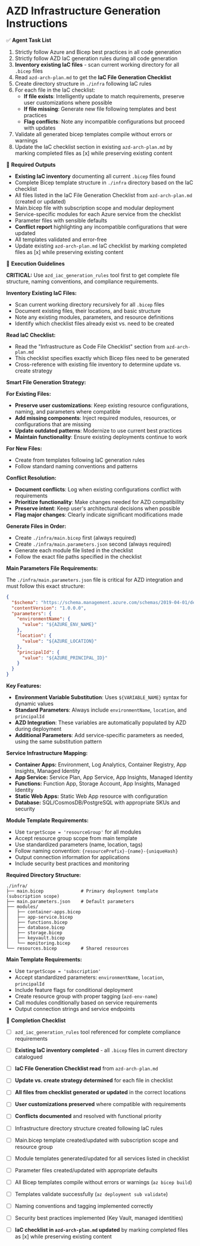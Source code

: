 # AZD Infrastructure Generation Instructions

✅ **Agent Task List**  

1. Strictly follow Azure and Bicep best practices in all code generation
2. Strictly follow AZD IaC generation rules during all code generation
3. **Inventory existing IaC files** - scan current working directory for all `.bicep` files
4. Read `azd-arch-plan.md` to get the **IaC File Generation Checklist**
5. Create directory structure in `./infra` following IaC rules
6. For each file in the IaC checklist:
   - **If file exists**: Intelligently update to match requirements, preserve user customizations where possible
   - **If file missing**: Generate new file following templates and best practices
   - **Flag conflicts**: Note any incompatible configurations but proceed with updates
7. Validate all generated bicep templates compile without errors or warnings
8. Update the IaC checklist section in existing `azd-arch-plan.md` by marking completed files as [x] while preserving existing content

📄 **Required Outputs**  

- **Existing IaC inventory** documenting all current `.bicep` files found
- Complete Bicep template structure in `./infra` directory based on the IaC checklist
- All files listed in the IaC File Generation Checklist from `azd-arch-plan.md` (created or updated)
- Main.bicep file with subscription scope and modular deployment
- Service-specific modules for each Azure service from the checklist
- Parameter files with sensible defaults
- **Conflict report** highlighting any incompatible configurations that were updated
- All templates validated and error-free
- Update existing `azd-arch-plan.md` IaC checklist by marking completed files as [x] while preserving existing content

🧠 **Execution Guidelines**  

**CRITICAL:** Use `azd_iac_generation_rules` tool first to get complete file structure, naming conventions, and compliance requirements.

**Inventory Existing IaC Files:**

- Scan current working directory recursively for all `.bicep` files
- Document existing files, their locations, and basic structure
- Note any existing modules, parameters, and resource definitions
- Identify which checklist files already exist vs. need to be created

**Read IaC Checklist:**

- Read the "Infrastructure as Code File Checklist" section from `azd-arch-plan.md`
- This checklist specifies exactly which Bicep files need to be generated
- Cross-reference with existing file inventory to determine update vs. create strategy

**Smart File Generation Strategy:**

**For Existing Files:**

- **Preserve user customizations**: Keep existing resource configurations, naming, and parameters where compatible
- **Add missing components**: Inject required modules, resources, or configurations that are missing
- **Update outdated patterns**: Modernize to use current best practices
- **Maintain functionality**: Ensure existing deployments continue to work

**For New Files:**

- Create from templates following IaC generation rules
- Follow standard naming conventions and patterns

**Conflict Resolution:**

- **Document conflicts**: Log when existing configurations conflict with requirements
- **Prioritize functionality**: Make changes needed for AZD compatibility
- **Preserve intent**: Keep user's architectural decisions when possible
- **Flag major changes**: Clearly indicate significant modifications made

**Generate Files in Order:**

- Create `./infra/main.bicep` first (always required)
- Create `./infra/main.parameters.json` second (always required)
- Generate each module file listed in the checklist
- Follow the exact file paths specified in the checklist

**Main Parameters File Requirements:**

The `./infra/main.parameters.json` file is critical for AZD integration and must follow this exact structure:

```json
{
  "$schema": "https://schema.management.azure.com/schemas/2019-04-01/deploymentParameters.json#",
  "contentVersion": "1.0.0.0",
  "parameters": {
    "environmentName": {
      "value": "${AZURE_ENV_NAME}"
    },
    "location": {
      "value": "${AZURE_LOCATION}"
    },
    "principalId": {
      "value": "${AZURE_PRINCIPAL_ID}"
    }
  }
}
```

**Key Features:**

- **Environment Variable Substitution**: Uses `${VARIABLE_NAME}` syntax for dynamic values
- **Standard Parameters**: Always include `environmentName`, `location`, and `principalId`
- **AZD Integration**: These variables are automatically populated by AZD during deployment
- **Additional Parameters**: Add service-specific parameters as needed, using the same substitution pattern

**Service Infrastructure Mapping:**

- **Container Apps:** Environment, Log Analytics, Container Registry, App Insights, Managed Identity
- **App Service:** Service Plan, App Service, App Insights, Managed Identity
- **Functions:** Function App, Storage Account, App Insights, Managed Identity
- **Static Web Apps:** Static Web App resource with configuration
- **Database:** SQL/CosmosDB/PostgreSQL with appropriate SKUs and security

**Module Template Requirements:**

- Use `targetScope = 'resourceGroup'` for all modules
- Accept resource group scope from main template
- Use standardized parameters (name, location, tags)
- Follow naming convention: `{resourcePrefix}-{name}-{uniqueHash}`
- Output connection information for applications
- Include security best practices and monitoring

**Required Directory Structure:**

```text
./infra/
├── main.bicep              # Primary deployment template (subscription scope)
├── main.parameters.json    # Default parameters
├── modules/
│   ├── container-apps.bicep
│   ├── app-service.bicep
│   ├── functions.bicep
│   ├── database.bicep
│   ├── storage.bicep
│   ├── keyvault.bicep
│   └── monitoring.bicep
└── resources.bicep         # Shared resources
```

**Main Template Requirements:**

- Use `targetScope = 'subscription'`
- Accept standardized parameters: `environmentName`, `location`, `principalId`
- Include feature flags for conditional deployment
- Create resource group with proper tagging (`azd-env-name`)
- Call modules conditionally based on service requirements
- Output connection strings and service endpoints

📌 **Completion Checklist**  

- [ ] `azd_iac_generation_rules` tool referenced for complete compliance requirements
- [ ] **Existing IaC inventory completed** - all `.bicep` files in current directory catalogued
- [ ] **IaC File Generation Checklist read** from `azd-arch-plan.md`
- [ ] **Update vs. create strategy determined** for each file in checklist
- [ ] **All files from checklist generated or updated** in the correct locations
- [ ] **User customizations preserved** where compatible with requirements
- [ ] **Conflicts documented** and resolved with functional priority
- [ ] Infrastructure directory structure created following IaC rules
- [ ] Main.bicep template created/updated with subscription scope and resource group
- [ ] Module templates generated/updated for all services listed in checklist
- [ ] Parameter files created/updated with appropriate defaults
- [ ] All Bicep templates compile without errors or warnings (`az bicep build`)
- [ ] Templates validate successfully (`az deployment sub validate`)
- [ ] Naming conventions and tagging implemented correctly
- [ ] Security best practices implemented (Key Vault, managed identities)
- [ ] **IaC checklist in `azd-arch-plan.md` updated** by marking completed files as [x] while preserving existing content

